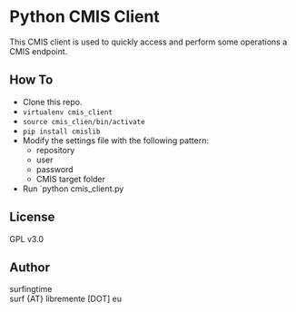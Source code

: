 # Python CMIS Client
This CMIS client is used to quickly access and perform some operations a CMIS
endpoint. 

## How To
* Clone this repo.
* `virtualenv cmis_client`
* `source cmis_clien/bin/activate`
* `pip install cmislib`
* Modify the settings file with the following pattern:
  - repository 
  - user 
  - password 
  - CMIS target folder 
* Run `python cmis_client.py

## License
GPL v3.0

## Author
surfingtime   
surf {AT} libremente [DOT] eu
 
